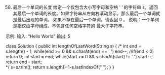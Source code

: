 58. 最后一个单词的长度
给定一个仅包含大小写字母和空格 ’ ’ 的字符串 s，返回其最后一个单词的长度。如果字符串从左向右滚动显示，那么最后一个单词就是最后出现的单词。
如果不存在最后一个单词，请返回 0 。
说明：一个单词是指仅由字母组成、不包含任何空格字符的 最大子字符串。

示例:
输入: “Hello World”
输出: 5

class Solution {
    public int lengthOfLastWord(String s) {
        /*
        int end = s.length() - 1;
        while(end >= 0 && s.charAt(end) == ' ') end--;
        //if(end < 0) return 0;
        int start = end;
        while(start >= 0 && s.charAt(start) != ' ') start--;
        return end - start;     
        */
        s=s.trim();
        return s.length()-1-s.lastIndexOf(" ");
    }
}
